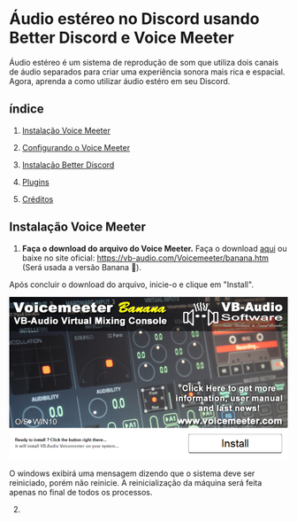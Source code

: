 # Áudio estéreo no Discord usando Better Discord e Voice Meeter

Áudio estéreo é um sistema de reprodução de som que utiliza dois canais de áudio separados para criar uma experiência sonora mais rica e espacial. Agora, aprenda a como utilizar áudio estéro em seu Discord.

## índice

1. [Instalação Voice Meeter](#instalação-voice-meeter)

2. [Configurando o Voice Meeter](#configurando-o-voice-meeter)

3. [Instalação Better Discord](#instalação-Better-Discord)

4. [Plugins](#plugins)

5. [Créditos](#créditos)

## Instalação Voice Meeter

1. **Faça o download do arquivo do Voice Meeter.**
Faça o download [aqui](https://github.com/matheusaudibert/voice_meeter_discord/blob/main/voicemeeterbanana/VoicemeeterProSetup.exe) ou baixe no site oficial: https://vb-audio.com/Voicemeeter/banana.htm (Será usada a versão Banana 🍌).

Após concluir o download do arquivo, inicie-o e clique em "Install".

![Logo](images/install_voice_meeter.png)

O windows exibirá uma mensagem dizendo que o sistema deve ser reiniciado, porém não reinicie. A reinicialização da máquina será feita apenas no final de todos os processos.

2. 

